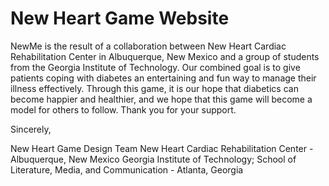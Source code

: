 New Heart Game Website
===================


NewMe is the result of a collaboration between New Heart Cardiac Rehabilitation Center in Albuquerque, New Mexico and a group of students from the Georgia Institute of Technology. Our combined goal is to give patients coping with diabetes an entertaining and fun way to manage their illness effectively. Through this game, it is our hope that diabetics can become happier and healthier, and we hope that this game will become a model for others to follow. Thank you for your support.

Sincerely,

New Heart Game Design Team
New Heart Cardiac Rehabilitation Center - Albuquerque, New Mexico
Georgia Institute of Technology; School of Literature, Media, and Communication - Atlanta, Georgia
